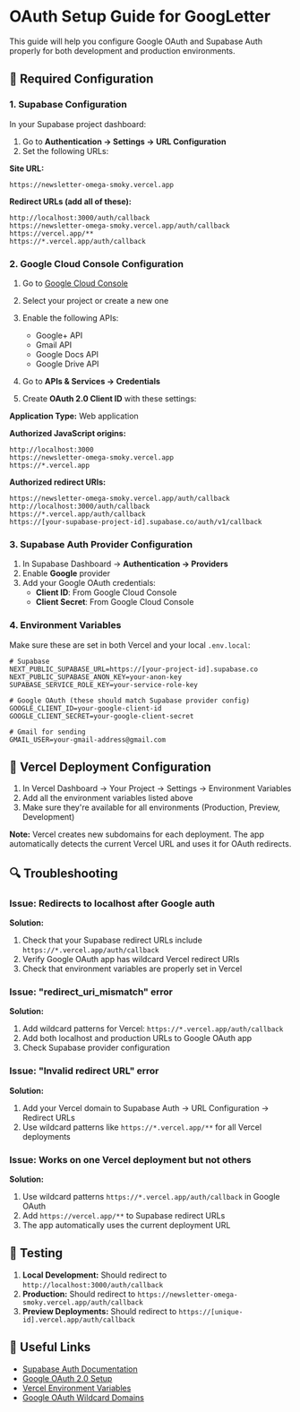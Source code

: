 # OAuth Setup Guide for GoogLetter

This guide will help you configure Google OAuth and Supabase Auth properly for both development and production environments.

## 🔧 Required Configuration

### 1. Supabase Configuration

In your Supabase project dashboard:

1. Go to **Authentication → Settings → URL Configuration**
2. Set the following URLs:

**Site URL:**
```
https://newsletter-omega-smoky.vercel.app
```

**Redirect URLs (add all of these):**
```
http://localhost:3000/auth/callback
https://newsletter-omega-smoky.vercel.app/auth/callback
https://vercel.app/**
https://*.vercel.app/auth/callback
```

### 2. Google Cloud Console Configuration

1. Go to [Google Cloud Console](https://console.cloud.google.com)
2. Select your project or create a new one
3. Enable the following APIs:
   - Google+ API
   - Gmail API
   - Google Docs API
   - Google Drive API

4. Go to **APIs & Services → Credentials**
5. Create **OAuth 2.0 Client ID** with these settings:

**Application Type:** Web application

**Authorized JavaScript origins:**
```
http://localhost:3000
https://newsletter-omega-smoky.vercel.app
https://*.vercel.app
```

**Authorized redirect URIs:**
```
https://newsletter-omega-smoky.vercel.app/auth/callback
http://localhost:3000/auth/callback
https://*.vercel.app/auth/callback
https://[your-supabase-project-id].supabase.co/auth/v1/callback
```

### 3. Supabase Auth Provider Configuration

1. In Supabase Dashboard → **Authentication → Providers**
2. Enable **Google** provider
3. Add your Google OAuth credentials:
   - **Client ID**: From Google Cloud Console
   - **Client Secret**: From Google Cloud Console

### 4. Environment Variables

Make sure these are set in both Vercel and your local `.env.local`:

```env
# Supabase
NEXT_PUBLIC_SUPABASE_URL=https://[your-project-id].supabase.co
NEXT_PUBLIC_SUPABASE_ANON_KEY=your-anon-key
SUPABASE_SERVICE_ROLE_KEY=your-service-role-key

# Google OAuth (these should match Supabase provider config)
GOOGLE_CLIENT_ID=your-google-client-id
GOOGLE_CLIENT_SECRET=your-google-client-secret

# Gmail for sending
GMAIL_USER=your-gmail-address@gmail.com
```

## 🚀 Vercel Deployment Configuration

1. In Vercel Dashboard → Your Project → Settings → Environment Variables
2. Add all the environment variables listed above
3. Make sure they're available for all environments (Production, Preview, Development)

**Note:** Vercel creates new subdomains for each deployment. The app automatically detects the current Vercel URL and uses it for OAuth redirects.

## 🔍 Troubleshooting

### Issue: Redirects to localhost after Google auth

**Solution:** 
1. Check that your Supabase redirect URLs include `https://*.vercel.app/auth/callback`
2. Verify Google OAuth app has wildcard Vercel redirect URIs
3. Check that environment variables are properly set in Vercel

### Issue: "redirect_uri_mismatch" error

**Solution:**
1. Add wildcard patterns for Vercel: `https://*.vercel.app/auth/callback`
2. Add both localhost and production URLs to Google OAuth app
3. Check Supabase provider configuration

### Issue: "Invalid redirect URL" error

**Solution:**
1. Add your Vercel domain to Supabase Auth → URL Configuration → Redirect URLs
2. Use wildcard patterns like `https://*.vercel.app/**` for all Vercel deployments

### Issue: Works on one Vercel deployment but not others

**Solution:**
1. Use wildcard patterns `https://*.vercel.app/auth/callback` in Google OAuth
2. Add `https://vercel.app/**` to Supabase redirect URLs
3. The app automatically uses the current deployment URL

## 📝 Testing

1. **Local Development:** Should redirect to `http://localhost:3000/auth/callback`
2. **Production:** Should redirect to `https://newsletter-omega-smoky.vercel.app/auth/callback`
3. **Preview Deployments:** Should redirect to `https://[unique-id].vercel.app/auth/callback`

## 🔗 Useful Links

- [Supabase Auth Documentation](https://supabase.com/docs/guides/auth)
- [Google OAuth 2.0 Setup](https://developers.google.com/identity/protocols/oauth2)
- [Vercel Environment Variables](https://vercel.com/docs/concepts/projects/environment-variables)
- [Google OAuth Wildcard Domains](https://developers.google.com/identity/protocols/oauth2/web-server#uri-validation)